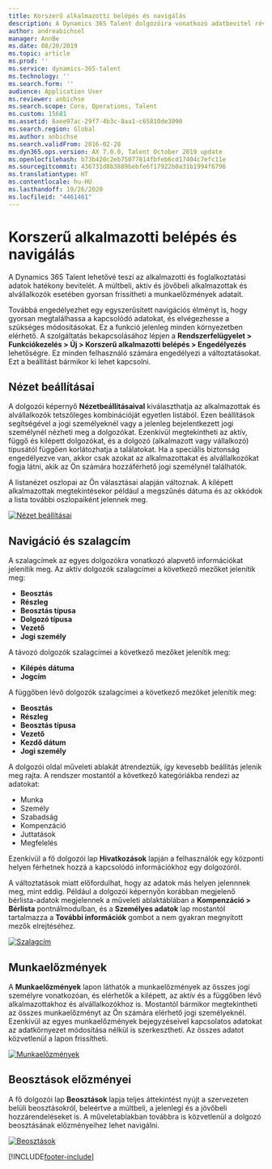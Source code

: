 ```yaml
---
title: Korszerű alkalmazotti belépés és navigálás
description: A Dynamics 365 Talent dolgozóira vonatkozó adatbevitel révén gyorsan be lehet vinni az adatokat minden egykori, aktív és jövőbeli dolgozó esetében. Frissítettük az egyszerűsített/összesített navigációs modellt, hogy gyorsan meg lehessen találni a keresett információkat, illetve végre lehessen hajtani a szükséges módosításokat.
author: andreabichsel
manager: AnnBe
ms.date: 08/20/2019
ms.topic: article
ms.prod: ''
ms.service: dynamics-365-talent
ms.technology: ''
ms.search.form: ''
audience: Application User
ms.reviewer: anbichse
ms.search.scope: Core, Operations, Talent
ms.custom: 15681
ms.assetid: 6aee97ac-29f7-4b3c-8aa1-c65810de3090
ms.search.region: Global
ms.author: anbichse
ms.search.validFrom: 2016-02-28
ms.dyn365.ops.version: AX 7.0.0, Talent October 2019 update
ms.openlocfilehash: b73b420c2eb75077814fbfeb6cd17404c7efc11e
ms.sourcegitcommit: 436731d8b3889bebfe6f17922b0a31b1994f6796
ms.translationtype: HT
ms.contentlocale: hu-HU
ms.lasthandoff: 10/26/2020
ms.locfileid: "4461461"
---
```

# <a name="streamlined-employee-entry-and-navigation"></a>Korszerű alkalmazotti belépés és navigálás

A Dynamics 365 Talent lehetővé teszi az alkalmazotti és foglalkoztatási adatok hatékony bevitelét. A múltbeli, aktív és jövőbeli alkalmazottak és alvállalkozók esetében gyorsan frissítheti a munkaelőzmények adatait.

Továbbá engedélyezhet egy egyszerűsített navigációs élményt is, hogy gyorsan megtalálhassa a kapcsolódó adatokat, és elvégezhesse a szükséges módosításokat. Ez a funkció jelenleg minden környezetben elérhető. A szolgáltatás bekapcsolásához lépjen a **Rendszerfelügyelet > Funkciókezelés > Új > Korszerű alkalmazotti belépés > Engedélyezés** lehetőségre. Ez minden felhasználó számára engedélyezi a változtatásokat. Ezt a beállítást bármikor ki lehet kapcsolni.

## <a name="view-options"></a>Nézet beállításai

A dolgozói képernyő **Nézetbeállításaival** kiválaszthatja az alkalmazottak és alvállalkozók tetszőleges kombinációját egyetlen listából. Ezen beállítások segítségével a jogi személyeknél vagy a jelenleg bejelentkezett jogi személynél nézheti meg a dolgozókat. Ezenkívül megtekintheti az aktív, függő és kilépett dolgozókat, és a dolgozó (alkalmazott vagy vállalkozó) típusától függően korlátozhatja a találatokat. Ha a speciális biztonság engedélyezve van, akkor csak azokat az alkalmazottakat és alvállalkozókat fogja látni, akik az Ön számára hozzáférhető jogi személynél találhatók.

A listanézet oszlopai az Ön választásai alapján változnak. A kilépett alkalmazottak megtekintésekor például a megszűnés dátuma és az okkódok a lista további oszlopaiként jelennek meg. 

[![Nézet beállításai](./media/Worker-view-option.png)](./media/worker-view-option.png)

## <a name="navigation-and-banner"></a>Navigáció és szalagcím

A szalagcímek az egyes dolgozókra vonatkozó alapvető információkat jelenítik meg. Az aktív dolgozók szalagcímei a következő mezőket jelenítik meg:

- **Beosztás**
- **Részleg**
- **Beosztás típusa**
- **Dolgozó típusa**
- **Vezető**
- **Jogi személy**

A távozó dolgozók szalagcímei a következő mezőket jelenítik meg:

- **Kilépés dátuma**
- **Jogcím**

A függőben lévő dolgozók szalagcímei a következő mezőket jelenítik meg:

- **Beosztás**
- **Részleg**
- **Beosztás típusa**
- **Vezető**
- **Kezdő dátum**
- **Jogi személy**

A dolgozói oldal műveleti ablakát átrendeztük, így kevesebb beállítás jelenik meg rajta. A rendszer mostantól a következő kategóriákba rendezi az adatokat: 

- Munka
- Személy
- Szabadság
- Kompenzáció
- Juttatások
- Megfelelés

Ezenkívül a fő dolgozói lap **Hivatkozások** lapján a felhasználók egy központi helyen férhetnek hozzá a kapcsolódó információkhoz egy dolgozóról.

A változtatások miatt előfordulhat, hogy az adatok más helyen jelennnek meg, mint eddig. Például a dolgozói képernyőn korábban megjelenő bérlista-adatok megjelennek a műveleti ablaktáblában a **Kompenzáció > Bérlista** pontnálmodulban, és a **Személyes adatok** lap mostantól tartalmazza a **További információk** gombot a nem gyakran megnyitott mezők elrejtéséhez.

[![Szalagcím](./media/Banner.png)](./media/Banner.png)

## <a name="work-history"></a>Munkaelőzmények

A **Munkaelőzmények** lapon láthatók a munkaelőzmények az összes jogi személyre vonatkozóan, és elérhetők a kilépett, az aktív és a függőben lévő alkalmazottakhoz és alvállalkozókhoz is. Mostantól bármikor megtekintheti az összes munkaelőzményt az Ön számára elérhető jogi személyeknél. Ezenkívül az egyes munkaelőzmények bejegyzéseivel kapcsolatos adatokat az adatkörnyezet módosítása nélkül is szerkesztheti. Az összes adatot közvetlenül a lapon frissítheti. 

[![Munkaelőzmények](./media/Worker-work-history.png)](./media/Worker-work-history.png)

## <a name="position-history"></a>Beosztások előzményei

A fő dolgozói lap **Beosztások** lapja teljes áttekintést nyújt a szervezeten belüli beosztásokról, beleértve a múltbeli, a jelenlegi és a jövőbeli hozzárendeléseket is. A műveletablakban továbbra is közvetlenül a dolgozó beosztásának előzményeihez lehet navigálni.

[![Beosztások](./media/Worker-position-history.png)](./media/Worker-position-history.png)



[!INCLUDE[footer-include](../includes/footer-banner.md)]